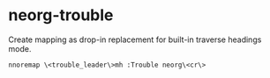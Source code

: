 # neorg-trouble
Create mapping as drop-in replacement for built-in traverse headings mode.
```vim
nnoremap \<trouble_leader\>mh :Trouble neorg\<cr\>
```
